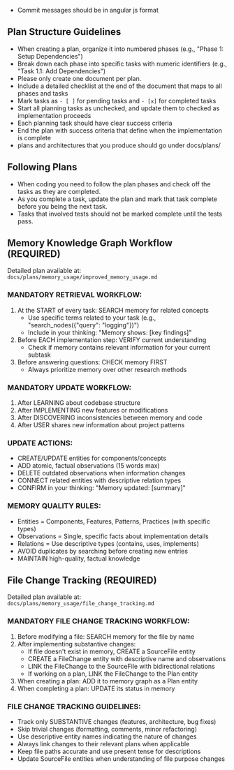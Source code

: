 
- Commit messages should be in angular js format



## Plan Structure Guidelines
- When creating a plan, organize it into numbered phases (e.g., "Phase 1: Setup Dependencies")
- Break down each phase into specific tasks with numeric identifiers (e.g., "Task 1.1: Add Dependencies")
- Please only create one document per plan. 
- Include a detailed checklist at the end of the document that maps to all phases and tasks
- Mark tasks as `- [ ]` for pending tasks and `- [x]` for completed tasks
- Start all planning tasks as unchecked, and update them to checked as implementation proceeds
- Each planning task should have clear success criteria
- End the plan with success criteria that define when the implementation is complete
- plans and architectures that you produce should go under docs/plans/<new folder for this plan>

## Following Plans
- When coding you need to follow the plan phases and check off the tasks as they are completed.  
- As you complete a task, update the plan and mark that task complete before you being the next task. 
- Tasks that involved tests should not be marked complete until the tests pass. 



## Memory Knowledge Graph Workflow (REQUIRED)

Detailed plan available at: `docs/plans/memory_usage/improved_memory_usage.md`

### MANDATORY RETRIEVAL WORKFLOW:
1. At the START of every task: SEARCH memory for related concepts
   - Use specific terms related to your task (e.g., "search_nodes({"query": "logging"})")
   - Include in your thinking: "Memory shows: [key findings]"
2. Before EACH implementation step: VERIFY current understanding
   - Check if memory contains relevant information for your current subtask
3. Before answering questions: CHECK memory FIRST
   - Always prioritize memory over other research methods

### MANDATORY UPDATE WORKFLOW:
1. After LEARNING about codebase structure
2. After IMPLEMENTING new features or modifications
3. After DISCOVERING inconsistencies between memory and code
4. After USER shares new information about project patterns

### UPDATE ACTIONS:
- CREATE/UPDATE entities for components/concepts
- ADD atomic, factual observations (15 words max)
- DELETE outdated observations when information changes
- CONNECT related entities with descriptive relation types
- CONFIRM in your thinking: "Memory updated: [summary]"

### MEMORY QUALITY RULES:
- Entities = Components, Features, Patterns, Practices (with specific types)
- Observations = Single, specific facts about implementation details
- Relations = Use descriptive types (contains, uses, implements)
- AVOID duplicates by searching before creating new entries
- MAINTAIN high-quality, factual knowledge


## File Change Tracking (REQUIRED)

Detailed plan available at: `docs/plans/memory_usage/file_change_tracking.md`

### MANDATORY FILE CHANGE TRACKING WORKFLOW:
1. Before modifying a file: SEARCH memory for the file by name
2. After implementing substantive changes:
   - If file doesn't exist in memory, CREATE a SourceFile entity
   - CREATE a FileChange entity with descriptive name and observations
   - LINK the FileChange to the SourceFile with bidirectional relations
   - If working on a plan, LINK the FileChange to the Plan entity
3. When creating a plan: ADD it to memory graph as a Plan entity
4. When completing a plan: UPDATE its status in memory

### FILE CHANGE TRACKING GUIDELINES:
- Track only SUBSTANTIVE changes (features, architecture, bug fixes)
- Skip trivial changes (formatting, comments, minor refactoring)
- Use descriptive entity names indicating the nature of changes
- Always link changes to their relevant plans when applicable
- Keep file paths accurate and use present tense for descriptions
- Update SourceFile entities when understanding of file purpose changes
